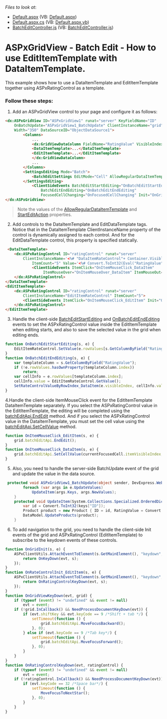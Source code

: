 <!-- default file list -->
*Files to look at*:

* [Default.aspx](./CS/WebSite/Default.aspx) (VB: [Default.aspx](./VB/WebSite/Default.aspx))
* [Default.aspx.cs](./CS/WebSite/Default.aspx.cs) (VB: [Default.aspx.vb](./VB/WebSite/Default.aspx.vb))
* [BatchEditController.js](./CS/WebSite/BatchEditController.js) (VB: [BatchEditController.js](./VB/WebSite/BatchEditController.js))
<!-- default file list end -->
# ASPxGridView  - Batch Edit - How to use EditItemTemplate with DataItemTemplate.

This example shows how to use a DataItemTemplate and EditItemTemplate together using ASPxRatingControl as a template.

### Follow these steps: 

1. Add an ASPxGridView control to your page and configure it as follows:
```aspx
<dx:ASPxGridView ID="ASPxGridView1" runat="server" KeyFieldName="ID"
	OnBatchUpdate="ASPxGridView1_BatchUpdate" ClientInstanceName="grid"
	Width="350" DataSourceID="ObjectDataSource1">
		<Columns>
			...
			<dx:GridViewDataColumn FieldName="RatingValue" VisibleIndex="2">
			<DataItemTemplate>...</DataItemTemplate>
			<EditItemTemplate>...</EditItemTemplate>
			</dx:GridViewDataColumn>
			...
		</Columns>
		<SettingsEditing Mode="Batch">
			<BatchEditSettings EditMode="Cell" AllowRegularDataItemTemplate="true" StartEditAction="FocusedCellClick" />
		</SettingsEditing>
			<ClientSideEvents BatchEditStartEditing="OnBatchEditStartEditing"
				BatchEditEndEditing="OnBatchEditEndEditing"
				FocusedCellChanging="OnFocusedCellChanging" Init="OnGridInit" />
</dx:ASPxGridView>
```
>Note the values of the [AllowRegularDataItemTemplate][1] and [StartEditAction][2] properties.

2. Add controls to the DataItemTemplate and EditDataTemplate tags. Notice that in the DataItemTemplate ClientInstanceName property of the control is dynamically assigned to each control. And for the EditDataTemplate control, this property is specified statically.

```aspx
 <DataItemTemplate>
	<dx:ASPxRatingControl ID="ratingControl" runat="server"
		ClientInstanceName='<%# "DataItemRateControl"+ Container.VisibleIndex %>' 
			ItemCount="5" Value='<%# Convert.ToInt32(Eval("RatingValue")) %>'>
			<ClientSideEvents ItemClick="OnItemMouseClick_DataItem"
				 ItemMouseOver="OnItemMouseOver_DataItem" ItemMouseOut="OnItemMouseOut_DataItem" />
	</dx:ASPxRatingControl>
</DataItemTemplate>
<EditItemTemplate>
	<dx:ASPxRatingControl ID="ratingControl" runat="server"
		ClientInstanceName="EditItemRateControl" ItemCount="5">
		<ClientSideEvents ItemClick="OnItemMouseClick_EditItem" Init="OnRateControlInit_EditItem" />
	</dx:ASPxRatingControl>
</EditItemTemplate>
```

3. Handle the client-side [BatchEditStartEditing][3] and [OnBatchEditEndEditing][4] events to set the ASPxRatingControl value inside the EditItemTemplate when editing starts, and also to save the selected value in the grid when editing ends.
```javascript
function OnBatchEditStartEditing(s, e) {
    EditItemRateControl.SetValue(e.rowValues[s.GetColumnByField("RatingValue").index].value);
}
function OnBatchEditEndEditing(s, e) {
    var templateColumn = s.GetColumnByField("RatingValue");
    if (!e.rowValues.hasOwnProperty(templateColumn.index))
        return;
    var cellInfo = e.rowValues[templateColumn.index];
    cellInfo.value = EditItemRateControl.GetValue();
    SetRateControlValueByRowIndex_DataItem(e.visibleIndex, cellInfo.value);
}
```
4.Handle the client-side ItemMouseClick event for the EditItemTemplate DataItemTemplate separately.
If you select the ASPxRatingControl value in the EditItemTemplate, the editing will be completed using the [batchEditApi.EndEdit][5] method. And if you select the ASPxRatingControl value in the DataItemTemplate, you must set the cell value using the [batchEditApi.SetCellValue][6] method.

```javascript
function OnItemMouseClick_EditItem(s, e) {
    grid.batchEditApi.EndEdit();
}
function OnItemMouseClick_DataItem(s, e) {
    grid.batchEditApi.SetCellValue(currentFocusedCell.itemVisibleIndex, currentFocusedCell.column.index, s.GetValue());
}
```

5. Also, you need to handle the server-side BatchUpdate event of the grid  and update the value ​​in the data source.
```csharp
 protected void ASPxGridView1_BatchUpdate(object sender, DevExpress.Web.Data.ASPxDataBatchUpdateEventArgs e) {
        foreach (var args in e.UpdateValues)
            UpdateItem(args.Keys, args.NewValues);
    }
    protected void UpdateItem(System.Collections.Specialized.OrderedDictionary keys, OrderedDictionary newValues) {
        var id = Convert.ToInt32(keys["ID"]);
        Product product = new Product { ID = id, RatingValue = Convert.ToInt32(newValues["RatingValue"]) };
        DataModel.UpdateProducts(product);
    }
```

6. To add navigation to the grid, you need to handle the client-side Init events of the grid and ASPxRatingControl (EditItemTemplate) to subscribe to the keydown events of these controls.
```javascript
function OnGridInit(s, e) {
    ASPxClientUtils.AttachEventToElement(s.GetMainElement(), "keydown", function (evt) {
        return OnKeyDown(evt, s);
    });
}
function OnRateControlInit_EditItem(s, e) {
    ASPxClientUtils.AttachEventToElement(s.GetMainElement(), "keydown", function (evt) {
        return OnRatingControlKeyDown(evt, s);
    });
}
function OnGridViewKeyDown(evt, grid) {
    if (typeof (event) != "undefined" && event != null)
        evt = event;
    if (!grid.InCallback() && NeedProcessDocumentKeyDown(evt)) {
        if (evt.shiftKey && evt.keyCode == 9 /*Shift + tab */) {
            setTimeout(function () {
                grid.batchEditApi.MoveFocusBackward();
            }, 0);
        } else if (evt.keyCode == 9 /*Tab key*/) {
            setTimeout(function () {
                grid.batchEditApi.MoveFocusForward();
            }, 0);
        }  
    }
}
function OnRatingControlKeyDown(evt, ratingControl) {
    if (typeof (event) != "undefined" && event != null)
        evt = event;
    if (!ratingControl.InCallback() && NeedProcessDocumentKeyDown(evt)) {
        if (evt.keyCode == 32 /*Space bar*/) {
            setTimeout(function () {
                MoveFocusToNextStar();
            }, 0);
        }
    }
}
```

[1]: https://documentation.devexpress.com/AspNet/DevExpress.Web.GridBatchEditSettings.AllowRegularDataItemTemplate.property
[2]: https://documentation.devexpress.com/AspNet/DevExpress.Web.GridBatchEditSettings.StartEditAction.property
[3]: https://docs.devexpress.com/AspNet/js-ASPxClientGridView.BatchEditStartEditing
[4]: https://docs.devexpress.com/AspNet/js-ASPxClientGridView.BatchEditEndEditing
[5]: https://docs.devexpress.com/AspNet/js-ASPxClientGridViewBatchEditApi.EndEdit
[6]: https://docs.devexpress.com/AspNet/js-ASPxClientGridViewBatchEditApi.SetCellValue(visibleIndex-columnFieldNameOrId-value)

